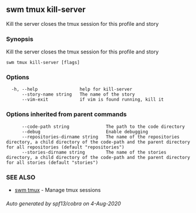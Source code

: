 ## swm tmux kill-server

Kill the server closes the tmux session for this profile and story

### Synopsis

Kill the server closes the tmux session for this profile and story

```
swm tmux kill-server [flags]
```

### Options

```
  -h, --help                help for kill-server
      --story-name string   The name of the story
      --vim-exit            if vim is found running, kill it
```

### Options inherited from parent commands

```
      --code-path string              The path to the code directory
      --debug                         Enable debugging
      --repositories-dirname string   The name of the repositories directory, a child directory of the code-path and the parent directory for all repositories (default "repositories")
      --stories-dirname string        The name of the stories directory, a child directory of the code-path and the parent directory for all stories (default "stories")
```

### SEE ALSO

* [swm tmux](swm_tmux.md)	 - Manage tmux sessions

###### Auto generated by spf13/cobra on 4-Aug-2020
